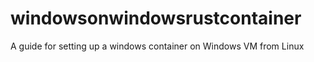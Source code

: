 # windowsonwindowsrustcontainer
A guide for setting up a windows container on Windows VM from Linux
